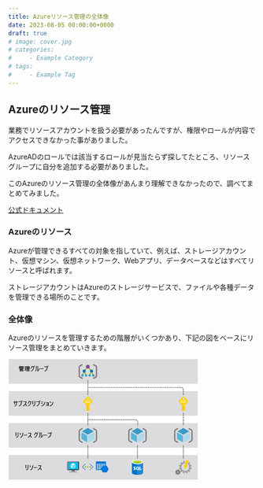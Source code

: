 ```yaml
---
title: Azureリソース管理の全体像
date: 2023-08-05 00:00:00+0000
draft: true
# image: cover.jpg
# categories:
#     - Example Category
# tags:
#     - Example Tag
---
```


## Azureのリソース管理

業務でリソースアカウントを扱う必要があったんですが、権限やロールが内容でアクセスできなかった事がありました。

AzureADのロールでは該当するロールが見当たらず探してたところ、リソースグループに自分を追加する必要がありました。

このAzureのリソース管理の全体像があんまり理解できなかったので、調べてまとめてみました。

[公式ドキュメント](https://learn.microsoft.com/ja-jp/azure/cloud-adoption-framework/get-started/how-azure-resource-manager-works)

### Azureのリソース

Azureが管理できるすべての対象を指していて、例えば、ストレージアカウント、仮想マシン、仮想ネットワーク、Webアプリ、データベースなどはすべてリソースと呼ばれます。

ストレージアカウントはAzureのストレージサービスで、ファイルや各種データを管理できる場所のことです。

### 全体像

Azureのリソースを管理するための階層がいくつかあり、下記の図をベースにリソース管理をまとめていきます。

![scope-levels.png](scope-levels.png)




